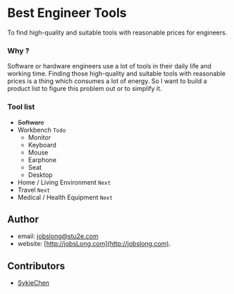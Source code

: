 # Best Engineer Tools
To find high-quality and suitable tools with reasonable prices for engineers.

### Why ?

Software or hardware engineers use a lot of tools in their daily life and working time. Finding those high-quality and suitable tools with reasonable prices is a thing which consumes a lot of energy. So I want to build a product list to figure this problem out or to simplify it.

### Tool list

- ~~Software~~
- Workbench `Todo`
    - Monitor
    - Keyboard
    - Mouse
    - Earphone
    - Seat
    - Desktop
- Home / Living Environment `Next`
- Travel `Next`
- Medical / Health Equipment `Next`

## Author 
* email:  [jobslong@stu2e.com](mailto:jobslong@stu2e.com)
* website:  [http://jobsLong.com](http://jobslong.com).

## Contributors
* [SykieChen](https://github.com/SykieChen)
